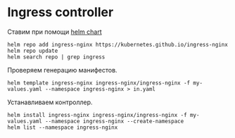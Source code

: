 # Ingress controller

Ставим при помощи [helm chart](https://github.com/kubernetes/ingress-nginx/tree/main/charts/ingress-nginx)

    helm repo add ingress-nginx https://kubernetes.github.io/ingress-nginx
    helm repo update
    helm search repo | grep ingress

Проверяем генерацию манифестов.

    helm template ingress-nginx ingress-nginx/ingress-nginx -f my-values.yaml --namespace ingress-nginx > in.yaml

Устанавливаем контроллер.

    helm install ingress-nginx ingress-nginx/ingress-nginx -f my-values.yaml --namespace ingress-nginx --create-namespace
    helm list --namespace ingress-nginx
